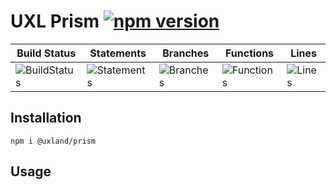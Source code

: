 # UXL Prism [![npm version](https://badge.fury.io/js/%40uxland%2Fprism.svg)](https://badge.fury.io/js/%40uxland%2Fprism)

| Build Status                                    | Statements                                    | Branches                                  | Functions                                   | Lines                               |
| ----------------------------------------------- | --------------------------------------------- | ----------------------------------------- | ------------------------------------------- | ----------------------------------- |
| ![BuildStatus](https://img.shields.io/badge/Build-Passing-brightgreen.svg 'Building Status') | ![Statements](https://img.shields.io/badge/Coverage-83.56%25-yellow.svg 'Make me better!') | ![Branches](https://img.shields.io/badge/Coverage-62%25-red.svg 'Make me better!') | ![Functions](https://img.shields.io/badge/Coverage-61.9%25-red.svg 'Make me better!') | ![Lines](https://img.shields.io/badge/Coverage-84.89%25-yellow.svg 'Make me better!') |

## Installation

`npm i @uxland/prism`

## Usage
